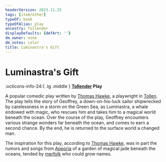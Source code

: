 ```yaml
---
headerVersion: 2023.11.25
tags: [item/other]
typeOf: book
typeOfAlias: play
ancestry: Tollender
displayDefaults: {defArt: ''}
dm_owner: none
dm_notes: color
title: Luminastra's Gift
---
```

# Luminastra's Gift
:octicons-info-24:{ .lg .middle } **[Tollender](<../../gazetteer/greater-sembara/tollen/tollen.md>) Play**  

A popular comedic play written by [Thomas Hawke](<../../people/tollenders/thomas-hawke.md>), a playwright in [Tollen](<../../gazetteer/greater-sembara/tollen/tollen.md>). The play tells the story of Geoffrey, a down-on-his-luck sailor shipwrecked by carelessness in a storm on the Green Sea, as Luminastra, a whale endowed with magic, who rescues him and takes him to a magical world beneath the ocean. Over the course of the play, Geoffrey encounters various strange wonders far beneath the ocean, and comes to earn a second chance. By the end, he is returned to the surface world a changed man. 

The inspiration for this play, according to [Thomas Hawke](<../../people/tollenders/thomas-hawke.md>), was in part the rumors and songs from [Apporia](<../../gazetteer/greater-chardon/chardonian-empire/apporia/apporia.md>) of a garden of magical jade beneath the oceans, tended by [merfolk](<../../species/unusual-species/merfolk.md>) who could grow names. 